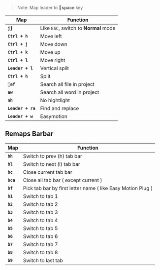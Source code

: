 > Note: Map leader to **space** key

| Map | Function |
|--|--|
|**`jj`**| Like `ESC`, switch to **Normal** mode |
| **`Ctrl + h`** | Move left |
| **`Ctrl + j`** | Move down |
| **`Ctrl + k`** | Move up |
| **`Ctrl + l`** | Move right |
| **`Leader + l`** | Vertical split |
| **`Ctrl + h`** | Split |
| **`af`** | Search all file in project |
| **`aw`** | Search all word in project |
| **`nh`** | No hightlight |
| **`Leader + ra`** | Find and replace |
| **`Leader + w`** | Easymotion |

## Remaps Barbar
| Map | Function |
|--|--|
|**`bh`**| Switch to prev (h) tab bar |
|**`bl`**| Switch to next (l) tab bar |
|**`bc`**| Close current tab bar |
|**`bca`**| Close all tab bar ( except current ) |
|**`bf`**| Pick tab bar by first letter name ( like Easy Motion Plug ) |
|**`b1`**| Switch to tab 1 |
|**`b2`**| Switch to tab 2 |
|**`b3`**| Switch to tab 3 |
|**`b4`**| Switch to tab 4 |
|**`b5`**| Switch to tab 5 |
|**`b6`**| Switch to tab 6 |
|**`b7`**| Switch to tab 7 |
|**`b8`**| Switch to tab 8 |
|**`b9`**| Switch to last tab |